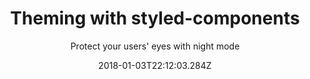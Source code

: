 ---
title: Theming with styled-components
subtitle: Protect your users' eyes with night mode
date: "2018-01-03T22:12:03.284Z"
category: Engineering
---